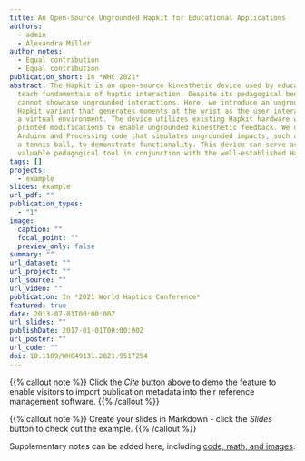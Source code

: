 ```yaml
---
title: An Open-Source Ungrounded Hapkit for Educational Applications
authors:
  - admin
  - Alexandra Miller
author_notes:
  - Equal contribution
  - Equal contribution
publication_short: In *WHC 2021*
abstract: The Hapkit is an open-source kinesthetic device used by educators to
  teach fundamentals of haptic interaction. Despite its pedagogical benefits, it
  cannot showcase ungrounded interactions. Here, we introduce an ungrounded
  Hapkit variant that generates moments at the wrist as the user interacts with
  a virtual environment. The device utilizes existing Hapkit hardware with 3D
  printed modifications to enable ungrounded kinesthetic feedback. We developed
  Arduino and Processing code that simulates ungrounded impacts, such as hitting
  a tennis ball, to demonstrate functionality. This device can serve as a
  valuable pedagogical tool in conjunction with the well-established Hapkit.
tags: []
projects:
  - example
slides: example
url_pdf: ""
publication_types:
  - "1"
image:
  caption: ""
  focal_point: ""
  preview_only: false
summary: ""
url_dataset: ""
url_project: ""
url_source: ""
url_video: ""
publication: In *2021 World Haptics Conference*
featured: true
date: 2013-07-01T00:00:00Z
url_slides: ""
publishDate: 2017-01-01T00:00:00Z
url_poster: ""
url_code: ""
doi: 10.1109/WHC49131.2021.9517254
---
```


{{% callout note %}}
Click the _Cite_ button above to demo the feature to enable visitors to import publication metadata into their reference management software.
{{% /callout %}}

{{% callout note %}}
Create your slides in Markdown - click the _Slides_ button to check out the example.
{{% /callout %}}

Supplementary notes can be added here, including [code, math, and images](https://wowchemy.com/docs/writing-markdown-latex/).
